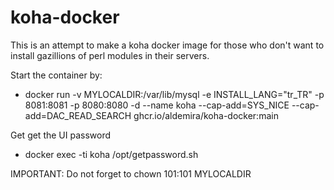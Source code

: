 # koha-docker
This is an attempt to make a koha docker image for those who don't want to install gazillions of perl modules in their servers.

Start the container by:

* docker run -v MYLOCALDIR:/var/lib/mysql -e INSTALL_LANG="tr_TR" -p 8081:8081 -p 8080:8080 -d --name koha --cap-add=SYS_NICE --cap-add=DAC_READ_SEARCH ghcr.io/aldemira/koha-docker:main

Get get the UI password

* docker exec -ti koha /opt/getpassword.sh

IMPORTANT: Do not forget to chown 101:101 MYLOCALDIR
